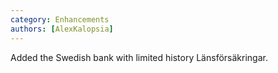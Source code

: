 ```yaml
---
category: Enhancements
authors: [AlexKalopsia]
---
```


Added the Swedish bank with limited history Länsförsäkringar.
